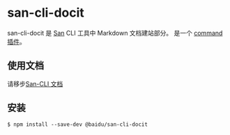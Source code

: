 # san-cli-docit

san-cli-docit 是 [San](https://github.com/baidu/san) CLI 工具中 Markdown 文档建站部分。
是一个 [command 插件](http://hulk.baidu-int.com/sancli/cmd-plugin.html)。

## 使用文档
请移步[San-CLI 文档](http://hulk.baidu-int.com/sancli/docit/index.html)

## 安装

```shell
$ npm install --save-dev @baidu/san-cli-docit
```
